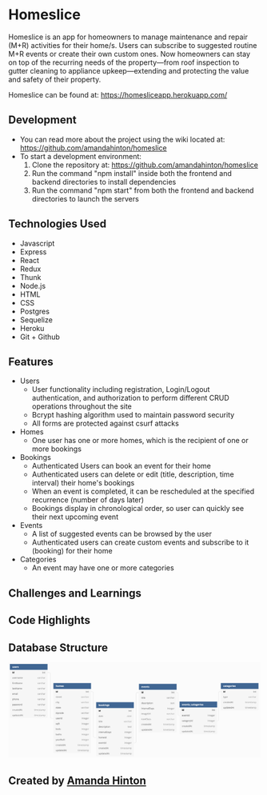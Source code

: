 # Homeslice

Homeslice is an app for homeowners to manage maintenance and repair (M+R) activities for their home/s. Users can subscribe to suggested routine M+R events or create their own custom ones. Now homeowners can stay on top of the recurring needs of the property—from roof inspection to gutter cleaning to appliance upkeep—extending and protecting the value and safety of their property. 

Homeslice can be found at: https://homesliceapp.herokuapp.com/

## Development
* You can read more about the project using the wiki located at: https://github.com/amandahinton/homeslice
* To start a development environment:
  1. Clone the repository at: https://github.com/amandahinton/homeslice
  2. Run the command "npm install" inside both the frontend and backend directories to install dependencies
  3. Run the command "npm start" from both the frontend and backend directories to launch the servers

## Technologies Used
* Javascript
* Express
* React
* Redux
* Thunk
* Node.js
* HTML
* CSS
* Postgres
* Sequelize
* Heroku
* Git + Github

##  Features
* Users
  * User functionality including registration, Login/Logout authentication, and authorization to perform different CRUD operations throughout the site
  * Bcrypt hashing algorithm used to maintain password security
  * All forms are protected against csurf attacks
* Homes
  * One user has one or more homes, which is the recipient of one or more bookings
* Bookings
  * Authenticated Users can book an event for their home
  * Authenticated users can delete or edit (title, description, time interval) their home's bookings
  * When an event is completed, it can be rescheduled at the specified recurrence (number of days later)
  * Bookings display in chronological order, so user can quickly see their next upcoming event
* Events
  * A list of suggested events can be browsed by the user
  * Authenticated users can create custom events and subscribe to it (booking) for their home
* Categories
  * An event may have one or more categories 

## Challenges and Learnings

## Code Highlights

## Database Structure
![](https://github.com/amandahinton/homeslice/blob/main/design/database/homeslice_schema.png)

## Created by [Amanda Hinton](https://github.com/amandahinton)

